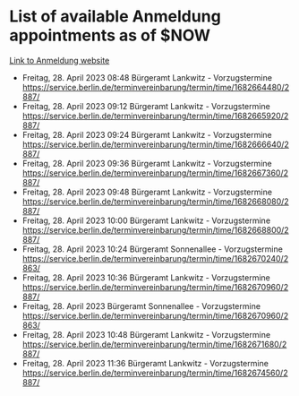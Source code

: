 # List of available Anmeldung appointments as of $NOW
[Link to Anmeldung website](https://service.berlin.de/terminvereinbarung/termin/tag.php?termin=1&anliegen[]=120686&dienstleisterlist=122210,122217,327316,122219,327312,122227,327314,122231,327346,122243,327348,122254,122252,329742,122260,329745,122262,329748,122271,327278,122273,327274,122277,327276,330436,122280,327294,122282,327290,122284,327292,122291,327270,122285,327266,122286,327264,122296,327268,150230,329760,122297,327286,122294,327284,122312,329763,122314,329775,122304,327330,122311,327334,122309,327332,317869,122281,327352,122279,329772,122283,122276,327324,122274,327326,122267,329766,122246,327318,122251,327320,122257,327322,122208,327298,122226,327300&herkunft=http%3A%2F%2Fservice.berlin.de%2Fdienstleistung%2F120686%2F)
- Freitag, 28. April 2023 08:48 Bürgeramt Lankwitz - Vorzugstermine https://service.berlin.de/terminvereinbarung/termin/time/1682664480/2887/
- Freitag, 28. April 2023 09:12 Bürgeramt Lankwitz - Vorzugstermine https://service.berlin.de/terminvereinbarung/termin/time/1682665920/2887/
- Freitag, 28. April 2023 09:24 Bürgeramt Lankwitz - Vorzugstermine https://service.berlin.de/terminvereinbarung/termin/time/1682666640/2887/
- Freitag, 28. April 2023 09:36 Bürgeramt Lankwitz - Vorzugstermine https://service.berlin.de/terminvereinbarung/termin/time/1682667360/2887/
- Freitag, 28. April 2023 09:48 Bürgeramt Lankwitz - Vorzugstermine https://service.berlin.de/terminvereinbarung/termin/time/1682668080/2887/
- Freitag, 28. April 2023 10:00 Bürgeramt Lankwitz - Vorzugstermine https://service.berlin.de/terminvereinbarung/termin/time/1682668800/2887/
- Freitag, 28. April 2023 10:24 Bürgeramt Sonnenallee - Vorzugstermine https://service.berlin.de/terminvereinbarung/termin/time/1682670240/2863/
- Freitag, 28. April 2023 10:36 Bürgeramt Lankwitz - Vorzugstermine https://service.berlin.de/terminvereinbarung/termin/time/1682670960/2887/
- Freitag, 28. April 2023  Bürgeramt Sonnenallee - Vorzugstermine https://service.berlin.de/terminvereinbarung/termin/time/1682670960/2863/
- Freitag, 28. April 2023 10:48 Bürgeramt Lankwitz - Vorzugstermine https://service.berlin.de/terminvereinbarung/termin/time/1682671680/2887/
- Freitag, 28. April 2023 11:36 Bürgeramt Lankwitz - Vorzugstermine https://service.berlin.de/terminvereinbarung/termin/time/1682674560/2887/

